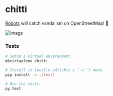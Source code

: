# chitti

[Robots](https://www.youtube.com/watch?v=-1RkW2RkXZo) will catch vandalism on OpenStreetMap! :crystal_ball:


![image](https://cloud.githubusercontent.com/assets/12744420/22458646/69e17e02-e7c3-11e6-8ad0-05a2a2cdc950.png)

### Tests

```sh
# Setup a virtual environment.
mkvirtualenv chitti

# Install in locally editable (``-e``) mode.
pip install -e .[test]

# Run the tests.
py.test
```
